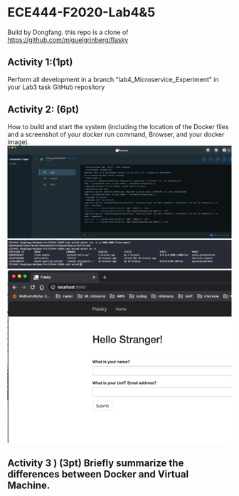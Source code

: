 # ECE444-F2020-Lab4&5
 Build by Dongfang. this repo is a clone of https://github.com/miguelgrinberg/flasky 



## Activity 1:(1pt) 
Perform all development in a branch "lab4_Microservice_Experiment" in your Lab3 task GitHub repository
## Activity 2: (6pt) 
How to build and start the system (including the location of the Docker files and a screenshot of your docker run command, Browser, and your docker image).
<img src="https://github.com/kmomuphnie/ECE444-F2020-Lab3/blob/lab4_Microservice_Experiment/img/docker_container_log.png" width="1000">
<img src="https://github.com/kmomuphnie/ECE444-F2020-Lab3/blob/lab4_Microservice_Experiment/img/docker_image_status.png" width="1000">
<img src="https://github.com/kmomuphnie/ECE444-F2020-Lab3/blob/lab4_Microservice_Experiment/img/localhost.png" width="1000">

## Activity 3 ) (3pt) Briefly summarize the differences between Docker and Virtual Machine.
